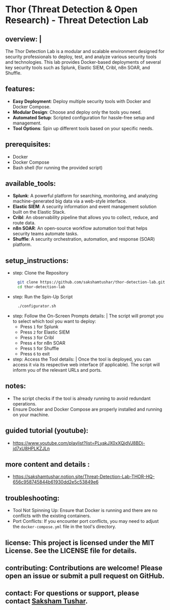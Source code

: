 # Thor (Threat Detection & Open Research) - Threat Detection Lab

## overview: |
  The Thor Detection Lab is a modular and scalable environment designed for security professionals to deploy, test, and analyze various security tools and technologies. This lab provides Docker-based deployments of several key security tools such as Splunk, Elastic SIEM, Cribl, n8n SOAR, and Shuffle.

## features:
  - **Easy Deployment**: Deploy multiple security tools with Docker and Docker Compose.
  - **Modular Design**: Choose and deploy only the tools you need.
  - **Automated Setup**: Scripted configuration for hassle-free setup and management.
  - **Tool Options**: Spin up different tools based on your specific needs.

## prerequisites:
  - Docker
  - Docker Compose
  - Bash shell (for running the provided script)

## available_tools:
  - **Splunk**: A powerful platform for searching, monitoring, and analyzing machine-generated big data via a web-style interface.
  - **Elastic SIEM**: A security information and event management solution built on the Elastic Stack.
  - **Cribl**: An observability pipeline that allows you to collect, reduce, and route data.
  - **n8n SOAR**: An open-source workflow automation tool that helps security teams automate tasks.
  - **Shuffle**: A security orchestration, automation, and response (SOAR) platform.

## setup_instructions:
  - step: Clone the Repository
    ```bash
      git clone https://github.com/sakshamtushar/thor-detection-lab.git
      cd thor-detection-lab
  - step: Run the Spin-Up Script
    ```bash
      ./configurator.sh
  - step: Follow the On-Screen Prompts
    details: |
      The script will prompt you to select which tool you want to deploy:
      - Press `1` for Splunk
      - Press `2` for Elastic SIEM
      - Press `3` for Cribl
      - Press `4` for n8n SOAR
      - Press `5` for Shuffle
      - Press `6` to exit
  - step: Access the Tool
    details: |
      Once the tool is deployed, you can access it via its respective web interface (if applicable). The script will inform you of the relevant URLs and ports.

## notes:
  - The script checks if the tool is already running to avoid redundant operations.
  - Ensure Docker and Docker Compose are properly installed and running on your machine.

## guided tutorial (youtube): 
  - https://www.youtube.com/playlist?list=PLyakJX0xXQjdVJ8BDj-jd7xU8HPLKZJLn

## more content and details : 
  - https://sakshamtushar.notion.site/Threat-Detection-Lab-THOR-HQ-656c958745844b61930dd2e5c53849e6

## troubleshooting:
  - Tool Not Spinning Up: Ensure that Docker is running and there are no conflicts with the existing containers.
  - Port Conflicts: If you encounter port conflicts, you may need to adjust the `docker-compose.yml` file in the tool's directory.

## license: This project is licensed under the MIT License. See the LICENSE file for details.

## contributing: Contributions are welcome! Please open an issue or submit a pull request on GitHub.

## contact: For questions or support, please contact [Saksham Tushar](mailto:sakshamtushar@gmail.com).
